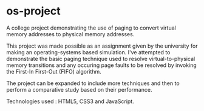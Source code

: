 # os-project
A college project demonstrating the use of paging to convert virtual memory addresses to physical memory addresses.

This project was made possible as an assignment given by the university for making an operating-systems based simulation.
I've attempted to demonstrate the basic paging technique used to resolve virtual-to-physical memory transitions and any occuring page faults to be resolved by invoking the First-In First-Out (FIFO) algorithm.

The project can be expanded to include more techniques and then to perform a comparative study based on their performance.

Technologies used : HTML5, CSS3 and JavaScript.
